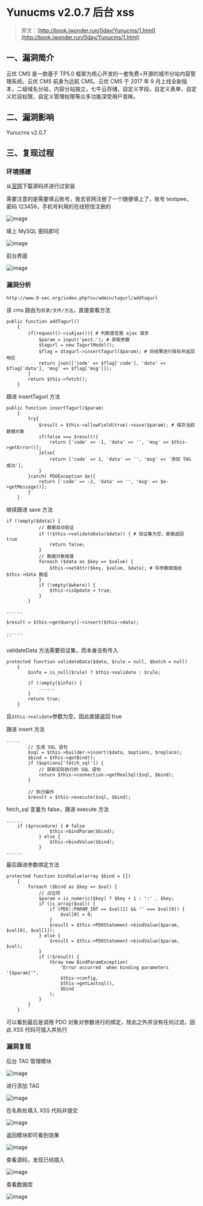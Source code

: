 # Yunucms v2.0.7 后台 xss

> 原文：[http://book.iwonder.run/0day/Yunucms/1.html](http://book.iwonder.run/0day/Yunucms/1.html)

## 一、漏洞简介

云优 CMS 是一款基于 TP5.0 框架为核心开发的一套免费+开源的城市分站内容管理系统。云优 CMS 前身为远航 CMS。云优 CMS 于 2017 年 9 月上线全新版本，二级域名分站，内容分站独立，七牛云存储，自定义字段，自定义表单，自定义栏目权限，自定义管理权限等众多功能深受用户青睐。

## 二、漏洞影响

Yunucms v2.0.7

## 三、复现过程

### 环境搭建

从[官网](https://xz.aliyun.com/t/www.yunucms.com/Buy/program.html)下载源码并进行过安装

需要注意的是需要填云账号，我去官网注册了一个随便填上了，账号 testqwe，密码 123456，手机号利用的在线短信注册的

![image](img/0b39d35df759f3e4cd5aed09c4ccdb71.png)

填上 MySQL 密码即可

![image](img/e0f4390d3980df0e0a06c39add5bd42f.png)

前台界面

![image](img/bfdeb5afd9e8835101e0ec5e0a33d4e2.png)

### 漏洞分析

```
http://www.0-sec.org/index.php?s=/admin/tagurl/addtagurl 
```

该 cms 路由为`目录/文件/方法`，直接查看方法

```
public function addTagurl()
    {
        if(request()->isAjax()){ # 判断是否是 ajax 请求
            $param = input('post.'); # 获取参数
            $tagurl = new TagurlModel();
            $flag = $tagurl->insertTagurl($param); # 将结果进行保存并返回响应
            return json(['code' => $flag['code'], 'data' => $flag['data'], 'msg' => $flag['msg']]);
        }
        return $this->fetch();
    } 
```

跟进 insertTagurl 方法

```
public function insertTagurl($param)
    {
        try{
            $result = $this->allowField(true)->save($param); # 保存当前数据对象
            if(false === $result){            
                return ['code' => -1, 'data' => '', 'msg' => $this->getError()];
            }else{
                return ['code' => 1, 'data' => '', 'msg' => '添加 TAG 成功'];
            }
        }catch( PDOException $e){
            return ['code' => -2, 'data' => '', 'msg' => $e->getMessage()];
        }
    } 
```

继续跟进 save 方法

```
if (!empty($data)) {
            // 数据自动验证
            if (!$this->validateData($data)) { # 验证集为空，直接返回 true
                return false;
            }
            // 数据对象赋值
            foreach ($data as $key => $value) {
                $this->setAttr($key, $value, $data); # 将参数赋值给$this->data 数组
            }
            if (!empty($where)) {
                $this->isUpdate = true;
            }
        }

......        

$result = $this->getQuery()->insert($this->data);

......
`` 
```

validateData 方法需要验证集，而本身没有传入

```
protected function validateData($data, $rule = null, $batch = null)
    {
        $info = is_null($rule) ? $this->validate : $rule;

        if (!empty($info)) {
            ......
        }
        return true;
    } 
```

且`$this->validate`参数为空，因此直接返回 true

跟进 insert 方法

```
.....
        // 生成 SQL 语句
        $sql = $this->builder->insert($data, $options, $replace);
        $bind = $this->getBind();
        if ($options['fetch_sql']) {
            // 获取实际执行的 SQL 语句
            return $this->connection->getRealSql($sql, $bind);
        }

        // 执行操作
        $result = $this->execute($sql, $bind); 
```

fetch_sql 变量为 false，跟进 execute 方法

```
......
    if ($procedure) { # false
                $this->bindParam($bind);
            } else {
                $this->bindValue($bind);
            }
...... 
```

最后跟进参数绑定方法

```
protected function bindValue(array $bind = [])
    {
        foreach ($bind as $key => $val) {
            // 占位符
            $param = is_numeric($key) ? $key + 1 : ':' . $key;
            if (is_array($val)) {
                if (PDO::PARAM_INT == $val[1] && '' === $val[0]) {
                    $val[0] = 0;
                }
                $result = $this->PDOStatement->bindValue($param, $val[0], $val[1]);
            } else {
                $result = $this->PDOStatement->bindValue($param, $val);
            }
            if (!$result) {
                throw new BindParamException(
                    "Error occurred  when binding parameters '{$param}'",
                    $this->config,
                    $this->getLastsql(),
                    $bind
                );
            }
        }
    } 
```

可以看到最后是调用 PDO 对象对参数进行的绑定，除此之外并没有任何过滤，因此 XSS 代码可插入并执行

### 漏洞复现

后台 TAG 管理模块

![image](img/23286313aab1c52351c8d2447d01c40e.png)

进行添加 TAG

![image](img/6fe7fabd98478fed6a13e6763d9ec2fc.png)

在名称处填入 XSS 代码并提交

![image](img/b90ffa4b7b4653b08d7d2da1e10a902c.png)

返回模块即可看到效果

![image](img/3a4c927403440aba1130f82333a9676f.png)

查看源码，发现已经插入

![image](img/1dca7bf1b497fda93654e42c1804183f.png)

查看数据库

![image](img/3bfe02d0937ffa8a26606b4d9db49abc.png)

